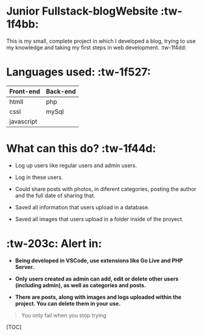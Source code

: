# Junior Fullstack-blogWebsite :tw-1f4bb:

This is my small, complete project in which I developed a blog, trying to use my knowledge and taking my first steps in web development.  :tw-1f4dd:

Languages used: :tw-1f527:
======

Front-end  | Back-end
------------- | -------------
htmll  | php
cssl  | mySql 
javascript |

What can this do? :tw-1f44d:
======

+ Log up users like regular users and admin users.

+ Log in these users.

+ Could share posts with photos, in diferent categories, posting the author and the full date of sharing that.

+ Saved all information that users upload in a database.

+ Saved all images that users upload in a folder inside of the proyect.

:tw-203c: Alert in:
 ====

+ **Being developed in VSCode, use extensions like Go Live and PHP Server.**

+ **Only users created as admin can add, edit or delete other users (including admin), as well as categories and posts.**

+ **There are posts, along with images and logs uploaded within the project. You can delete them in your use.**


> You only fail when you stop trying


[TOC]
